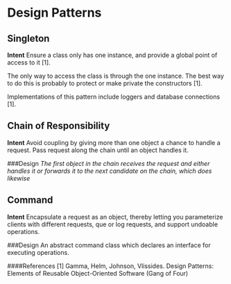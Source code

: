 Design Patterns
=================


Singleton
---------
**Intent** Ensure a class only has one instance, and provide a global point of access to it [1].

The only way to access the class is through the one instance.  The best way to do this is probably to protect or make private the constructors [1].

Implementations of this pattern include loggers and database connections [1].




Chain of Responsibility
-----------------------
**Intent** Avoid coupling by giving more than one object a chance to handle a request.  Pass request along the chain until an object handles it.

###Design
_The first object in the chain receives the request and either handles it or forwards it to the next candidate on the chain, which does likewise_







Command
-------
**Intent** Encapsulate a request as an object, thereby letting you parameterize clients with different requests, que or log requests, and support undoable operations.

###Design
An abstract command class which declares an interface for executing operations.


####References
[1] Gamma, Helm, Johnson, Vlissides.  Design Patterns: Elements of Reusable Object-Oriented Software (Gang of Four)
